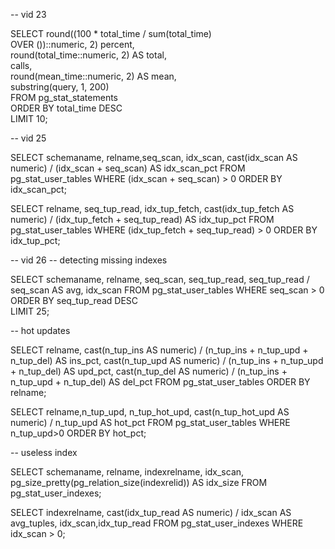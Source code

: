 
-- vid 23 

SELECT round((100 * total_time / sum(total_time)                       
           OVER ())::numeric, 2) percent,                        
           round(total_time::numeric, 2) AS total,                  
           calls,                                                   
           round(mean_time::numeric, 2) AS mean,                    
           substring(query, 1, 200)                                  
 FROM  pg_stat_statements                                               
           ORDER BY total_time DESC                                               
           LIMIT 10;                                                              

-- vid 25

SELECT schemaname, relname,seq_scan, idx_scan,
       cast(idx_scan AS numeric) / (idx_scan + seq_scan)
       AS idx_scan_pct 
FROM pg_stat_user_tables 
       WHERE (idx_scan + seq_scan) > 0 ORDER BY idx_scan_pct;

SELECT relname, seq_tup_read, idx_tup_fetch,
       cast(idx_tup_fetch AS numeric) / (idx_tup_fetch + seq_tup_read) 
       AS idx_tup_pct 
FROM pg_stat_user_tables 
       WHERE (idx_tup_fetch + seq_tup_read) > 0 ORDER BY idx_tup_pct;

-- vid 26
-- detecting missing indexes

SELECT schemaname, relname, seq_scan, seq_tup_read, 
       seq_tup_read / seq_scan AS avg, idx_scan 
FROM   pg_stat_user_tables 
WHERE  seq_scan > 0 
ORDER BY seq_tup_read DESC  
LIMIT  25; 

-- hot updates

SELECT relname,
       cast(n_tup_ins AS numeric) / (n_tup_ins + n_tup_upd + n_tup_del) AS ins_pct,
       cast(n_tup_upd AS numeric) / (n_tup_ins + n_tup_upd + n_tup_del) AS upd_pct,
       cast(n_tup_del AS numeric) / (n_tup_ins + n_tup_upd + n_tup_del) AS del_pct 
FROM pg_stat_user_tables 
       ORDER BY relname;

SELECT relname,n_tup_upd, n_tup_hot_upd,
       cast(n_tup_hot_upd AS numeric) / n_tup_upd AS hot_pct 
FROM pg_stat_user_tables 
       WHERE n_tup_upd>0 ORDER BY hot_pct;

-- useless index

SELECT schemaname, relname, indexrelname, idx_scan,
       pg_size_pretty(pg_relation_size(indexrelid)) AS idx_size
FROM   
	   pg_stat_user_indexes;


SELECT indexrelname,
       cast(idx_tup_read AS numeric) / idx_scan AS avg_tuples,
       idx_scan,idx_tup_read 
FROM pg_stat_user_indexes 
       WHERE idx_scan > 0;
